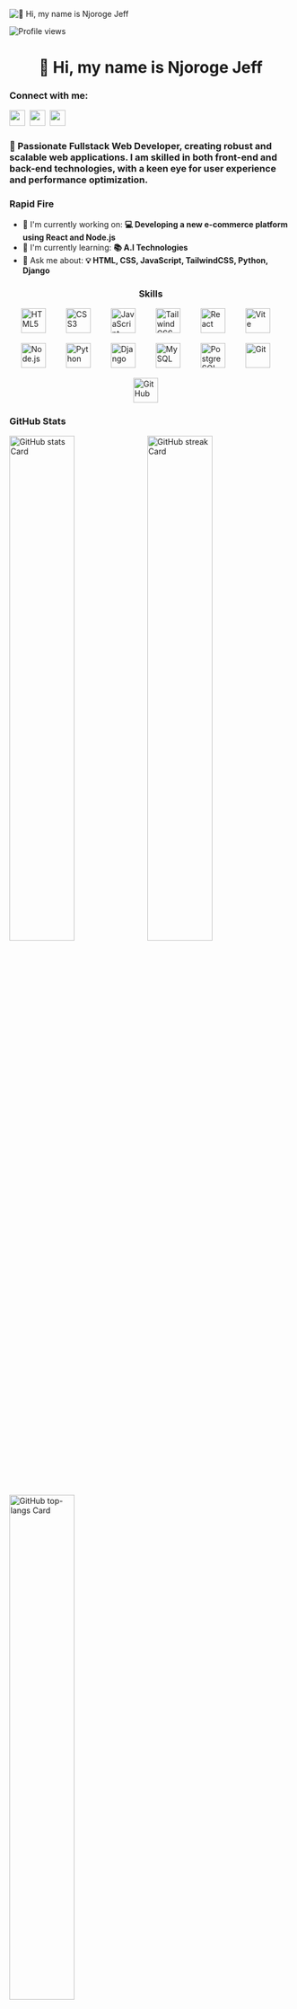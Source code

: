 ![👋 Hi, my name is Njoroge Jeff](https://mir-s3-cdn-cf.behance.net/project_modules/max_1200/79731568097599.5b50bca477735.jpg)

![Profile views](https://komarev.com/ghpvc/?username=njorogejeff&label=Profile%20views&color=0e75b6&style=flat)

<div id="toc">
  <ul align="center" style="list-style: none">
    <summary>
      <h1>
        👋 Hi, my name is Njoroge Jeff
      </h1>
    </summary>
  </ul>
</div>

**<h3 align="left">Connect with me:</h3>** 
<p align="left"><a href="https://github.com/github.com/njorogejeff" target="_blank"><img src="https://img.shields.io/badge/GitHub-100000?style=for-the-badge&logo=github&logoColor=white" height="28" style="margin-right: 4px"></a> <a href="https://twitter.com/x.com/njoroge_jeff__" target="_blank"><img src="https://img.shields.io/badge/Twitter-000000?style=for-the-badge&logo=X&logoColor=white" height="28" style="margin-right: 4px"></a> <a href="https://www.linkedin.com/in/linkedin.com/in/njoroge-jeff/" target="_blank"><img src="https://img.shields.io/badge/LinkedIn-0077B5?style=for-the-badge&logo=linkedin&logoColor=white" height="28" style="margin-right: 4px"></a></p>

 **<h3 align="left">🚀 Passionate Fullstack Web Developer, creating robust and scalable web applications. I am skilled in both front-end and back-end technologies, with a keen eye for user experience and performance optimization.</h3>**

**<h3 align="left">Rapid Fire</h3>**

- 💼 I'm currently working on: **💻 Developing a new e-commerce platform using React and Node.js**
- 🌱 I'm currently learning: **📚 A.I Technologies**
- 💬 Ask me about: **💡 HTML, CSS, JavaScript, TailwindCSS, Python, Django**

 **<h3 align="center">Skills</h3>**

<div style="display: flex; flex-wrap: wrap; gap: 18px; justify-content: center;"><img src="https://cdn.jsdelivr.net/gh/devicons/devicon/icons/html5/html5-original.svg" height="44" alt="HTML5" style="margin-right: 18px"> <img src="https://cdn.jsdelivr.net/gh/devicons/devicon/icons/css3/css3-original.svg" height="44" alt="CSS3" style="margin-right: 18px"> <img src="https://cdn.jsdelivr.net/gh/devicons/devicon/icons/javascript/javascript-original.svg" height="44" alt="JavaScript" style="margin-right: 18px"> <img src="https://cdn.jsdelivr.net/gh/devicons/devicon@latest/icons/tailwindcss/tailwindcss-original.svg" height="44" alt="Tailwind CSS" style="margin-right: 18px"> <img src="https://cdn.jsdelivr.net/gh/devicons/devicon/icons/react/react-original.svg" height="44" alt="React" style="margin-right: 18px"> <img src="https://cdn.jsdelivr.net/gh/devicons/devicon@latest/icons/vitejs/vitejs-original.svg" height="44" alt="Vite" style="margin-right: 18px"> <img src="https://cdn.jsdelivr.net/gh/devicons/devicon@latest/icons/nodejs/nodejs-original-wordmark.svg" height="44" alt="Node.js" style="margin-right: 18px"> <img src="https://cdn.jsdelivr.net/gh/devicons/devicon/icons/python/python-original.svg" height="44" alt="Python" style="margin-right: 18px"> <img src="https://cdn.jsdelivr.net/gh/devicons/devicon@latest/icons/django/django-plain-wordmark.svg" height="44" alt="Django" style="margin-right: 18px"> <img src="https://cdn.jsdelivr.net/gh/devicons/devicon@latest/icons/mysql/mysql-original-wordmark.svg" height="44" alt="MySQL" style="margin-right: 18px"> <img src="https://cdn.jsdelivr.net/gh/devicons/devicon@latest/icons/postgresql/postgresql-original-wordmark.svg" height="44" alt="PostgreSQL" style="margin-right: 18px"> <img src="https://cdn.jsdelivr.net/gh/devicons/devicon/icons/git/git-original.svg" height="44" alt="Git" style="margin-right: 18px"> <img src="https://cdn.jsdelivr.net/gh/devicons/devicon/icons/github/github-original.svg" height="44" alt="GitHub" style="margin-right: 18px"></div>

 **<h3 align="left">GitHub Stats</h3>**

<p align="left">
  <img width="48%" src="https://github-readme-stats.vercel.app/api?username=njorogejeff&theme=react&hide_title=false&hide_rank=false&show_icons=false&include_all_commits=false&count_private=true&line_height=23" alt="GitHub stats Card" />
  <img width="48%" src="https://streak-stats.demolab.com/?user=njorogejeff&theme=react&hide_border=false&date_format=M+j%5B%2C+Y%5D&mode=daily&hide_total_contributions=false&hide_current_streak=false&hide_longest_streak=false&card_height=200" alt="GitHub streak Card" />
</p>

<p align="left">
  <img width="48%" src="https://github-readme-stats.vercel.app/api/top-langs?username=njorogejeff&theme=react&hide_title=false&layout=compact&langs_count=6&hide_progress=false&card_width=400" alt="GitHub top-langs Card" />
</p>

<a href="https://app.daily.dev/njoroge_jeff__"><img src="https://api.daily.dev/devcards/c7c7f9ddc5984eac9b98d16076dc7766.png?r=x91" width="400" alt="Jeff's Dev Card"/></a>
<!---
njorogejeff/njorogejeff is a ✨ special ✨ repository because its `README.md` (this file) appears on your GitHub profile.
You can click the Preview link to take a look at your changes.
--->
